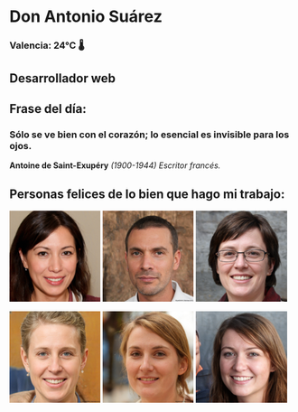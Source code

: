 # Don Antonio Suárez
### Valencia:  24°C 🌡️
## Desarrollador web
## Frase del día:
<!-- START QUOTE -->
### Sólo se ve bien con el corazón; lo esencial es invisible para los ojos.
**Antoine de Saint-Exupéry** *(1900-1944) Escritor francés.*
<!-- END QUOTE -->






## Personas felices de lo bien que hago mi trabajo:

<p float="left">
  <img src="src/image_0.png" width="32%" />
  <img src="src/image_1.png" width="32%" /> 
  <img src="src/image_2.png" width="32%" />
</p>
<p float="left">
  <img src="src/image_3.png" width="32%" />
  <img src="src/image_4.png" width="32%" /> 
  <img src="src/image_5.png" width="32%" />
</p>